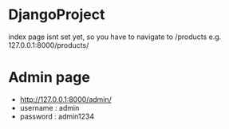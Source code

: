 # DjangoProject

index page isnt set yet, so you have to navigate to /products  e.g. 127.0.0.1:8000/products/


# Admin page
- http://127.0.0.1:8000/admin/
- username : admin
- password : admin1234 
